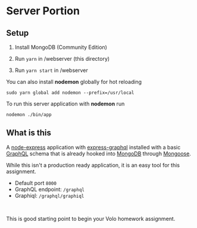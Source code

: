 # Server Portion

## Setup

1. Install MongoDB (Community Edition)

2. Run `yarn` in /webserver (this directory)

3. Run `yarn start` in /webserver

You can also install **nodemon** globally for hot reloading

    sudo yarn global add nodemon --prefix=/usr/local

To run this server application with **nodemon** run 

    nodemon ./bin/app


## What is this


A 
[node-express](https://expressjs.com/) application with 
[express-graphql](https://github.com/graphql/express-graphql) installed with a basic 
[GraphQL](https://graphql.org/) schema that is already hooked into 
[MongoDB](https://docs.mongodb.com/) through 
[Mongoose](https://mongoosejs.com/).

While this isn't a production ready application, it is an easy tool for this assignment.

* Default port `8000`
* GraphQL endpoint: `/graphql`
* Graphiql: `/graphql/graphiql`


<br />

This is good starting point to begin your Volo homework assignment.


